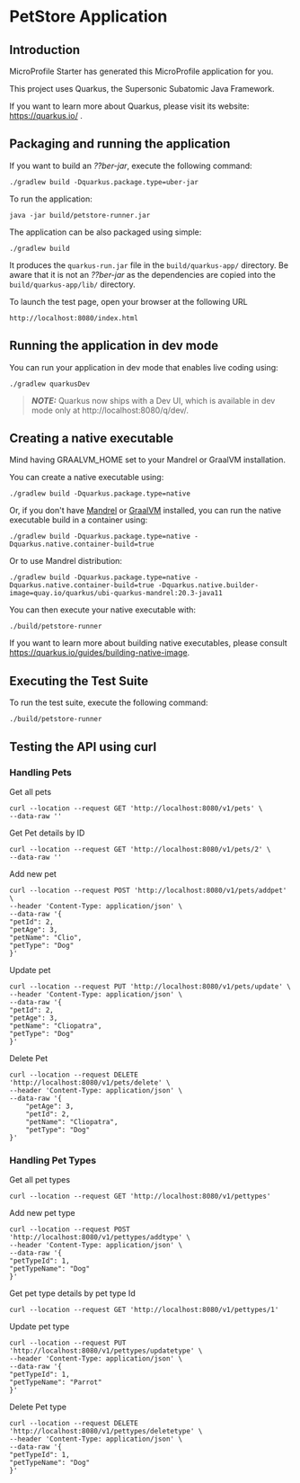 # PetStore Application

## Introduction

MicroProfile Starter has generated this MicroProfile application for you.

This project uses Quarkus, the Supersonic Subatomic Java Framework.

If you want to learn more about Quarkus, please visit its website: https://quarkus.io/ .

## Packaging and running the application

If you want to build an _??ber-jar_, execute the following command:

    ./gradlew build -Dquarkus.package.type=uber-jar

To run the application:

    java -jar build/petstore-runner.jar

The application can be also packaged using simple:

    ./gradlew build

It produces the `quarkus-run.jar` file in the `build/quarkus-app/` directory.
Be aware that it is not an _??ber-jar_ as the dependencies are copied into the `build/quarkus-app/lib/` directory.

To launch the test page, open your browser at the following URL

    http://localhost:8080/index.html

## Running the application in dev mode

You can run your application in dev mode that enables live coding using:

    ./gradlew quarkusDev

> **_NOTE:_**  Quarkus now ships with a Dev UI, which is available in dev mode only at http://localhost:8080/q/dev/.

## Creating a native executable

Mind having GRAALVM_HOME set to your Mandrel or GraalVM installation.

You can create a native executable using:

    ./gradlew build -Dquarkus.package.type=native

Or, if you don't have [Mandrel](https://github.com/graalvm/mandrel/releases/) or
[GraalVM](https://github.com/graalvm/graalvm-ce-builds/releases) installed, you can run the native executable
build in a container using:

    ./gradlew build -Dquarkus.package.type=native -Dquarkus.native.container-build=true

Or to use Mandrel distribution:

    ./gradlew build -Dquarkus.package.type=native -Dquarkus.native.container-build=true -Dquarkus.native.builder-image=quay.io/quarkus/ubi-quarkus-mandrel:20.3-java11

You can then execute your native executable with:

    ./build/petstore-runner

If you want to learn more about building native executables, please consult https://quarkus.io/guides/building-native-image.

## Executing the Test Suite

To run the test suite, execute the following command:

    ./build/petstore-runner
    
## Testing the API using curl

### Handling Pets

Get all pets

    curl --location --request GET 'http://localhost:8080/v1/pets' \
    --data-raw ''
    
Get Pet details by ID
    
    curl --location --request GET 'http://localhost:8080/v1/pets/2' \
    --data-raw ''

Add new pet

    curl --location --request POST 'http://localhost:8080/v1/pets/addpet' \
    --header 'Content-Type: application/json' \
    --data-raw '{
    "petId": 2,
    "petAge": 3,
    "petName": "Clio",
    "petType": "Dog"
    }'

Update pet

    curl --location --request PUT 'http://localhost:8080/v1/pets/update' \
    --header 'Content-Type: application/json' \
    --data-raw '{
    "petId": 2,
    "petAge": 3,
    "petName": "Cliopatra",
    "petType": "Dog"
    }'
    
Delete Pet

    curl --location --request DELETE 'http://localhost:8080/v1/pets/delete' \
    --header 'Content-Type: application/json' \
    --data-raw '{
        "petAge": 3,
        "petId": 2,
        "petName": "Cliopatra",
        "petType": "Dog"
    }'
    
### Handling Pet Types
    
Get all pet types

    curl --location --request GET 'http://localhost:8080/v1/pettypes'
    
Add new pet type

    curl --location --request POST 'http://localhost:8080/v1/pettypes/addtype' \
    --header 'Content-Type: application/json' \
    --data-raw '{
    "petTypeId": 1,
    "petTypeName": "Dog"
    }'
    
Get pet type details by pet type Id

    curl --location --request GET 'http://localhost:8080/v1/pettypes/1'
    
Update pet type

    curl --location --request PUT 'http://localhost:8080/v1/pettypes/updatetype' \
    --header 'Content-Type: application/json' \
    --data-raw '{
    "petTypeId": 1,
    "petTypeName": "Parrot"
    }'
    
Delete Pet type

    curl --location --request DELETE 'http://localhost:8080/v1/pettypes/deletetype' \
    --header 'Content-Type: application/json' \
    --data-raw '{
    "petTypeId": 1,
    "petTypeName": "Dog"
    }'
